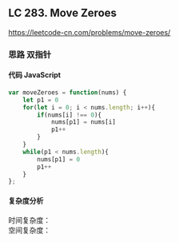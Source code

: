 ## LC 283. Move Zeroes
https://leetcode-cn.com/problems/move-zeroes/
### 思路 双指针

#### 代码 JavaScript

```JavaScript
var moveZeroes = function(nums) {
    let p1 = 0
    for(let i = 0; i < nums.length; i++){
        if(nums[i] !== 0){
            nums[p1] = nums[i]
            p1++
        }
    }
    while(p1 < nums.length){
        nums[p1] = 0
        p1++
    }  
};

```

#### 复杂度分析
时间复杂度： </br>
空间复杂度：